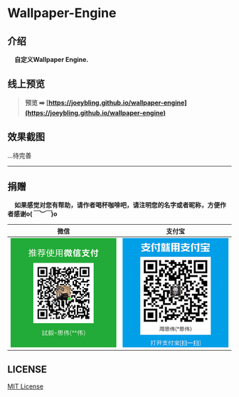 # Wallpaper-Engine
## 介绍
&#160;&#160;&#160;&#160;**自定义Wallpaper Engine.**

## 线上预览

> **预览 ➡️ [https://joeybling.github.io/wallpaper-engine](https://joeybling.github.io/wallpaper-engine)**

## 效果截图
...待完善

------------

## 捐赠
&#160;&#160;&#160;&#160;**如果感觉对您有帮助，请作者喝杯咖啡吧，请注明您的名字或者昵称，方便作者感谢o(*￣︶￣*)o**

| 微信 | 支付宝 |
| :---: | :---: |
| ![](./examples/images/weixin.png) | ![](./examples/images/alipay.jpeg) |

## LICENSE

[MIT License](./LICENSE "LICENSE")